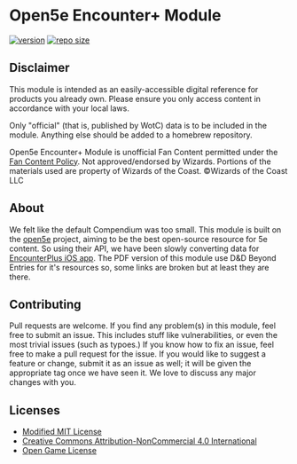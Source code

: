 # Open5e Encounter+ Module

[![version](https://img.shields.io/github/v/release/Dungeons-and-Pi/Open5e-EncounterModule?color=blue&include_prereleases&style=plastic)](https://github.com/Dungeons-and-Pi/Open5e-EncounterModule/releases)
[![repo size](https://img.shields.io/github/repo-size/Dungeons-and-Pi/Open5e-EncounterModule?style=plastic)](https://github.com/Dungeons-and-Pi/Open5e-EncounterModule)


## Disclaimer

This module is intended as an easily-accessible digital reference for products you already own. Please ensure you only access content in accordance with your local laws.

Only "official" (that is, published by WotC) data is to be included in the module. Anything else should be added to a homebrew repository.

Open5e Encounter+ Module is unofficial Fan Content permitted under the [Fan Content Policy](https://company.wizards.com/en/legal/fancontentpolicy). Not approved/endorsed by Wizards. Portions of the materials used are property of Wizards of the Coast. ©Wizards of the Coast LLC

## About

We felt like the  default Compendium was too small. This module is built on the [open5e](https://open5e.com) project, aiming to be the best open-source resource for 5e content. So using their API, we have been slowly converting data for [EncounterPlus iOS app](https://encounter.plus/). The PDF version of this module use D&D Beyond Entries for it's resources so, some links are broken but at least they are there.

## Contributing

Pull requests are welcome. If you find any problem(s) in this module, feel free to submit an issue. This includes stuff like vulnerabilities, or even the most trivial issues (such as typoes.) If you know how to fix an issue, feel free to make a pull request for the issue. If you would like to suggest a feature or change, submit it as an issue as well; it will be given the appropriate tag once we have seen it. We love to discuss any major changes with you.

## Licenses
* [Modified MIT License](license.md#modified-mit-license)
* [Creative Commons Attribution-NonCommercial 4.0 International](license.md#creative-commons-attribution-noncommercial-40-international)
* [Open Game License](license.md#open-game-license)
